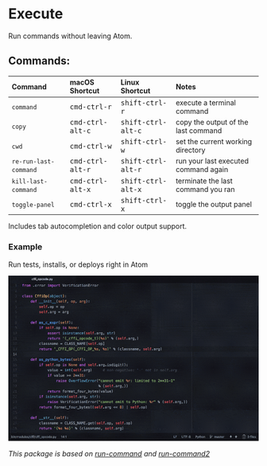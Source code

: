 # Execute

Run commands without leaving Atom.

## Commands:


| Command               | macOS Shortcut                  | Linux Shortcut                | Notes                                 |
|:----------------------|:--------------------------------|:------------------------------|:--------------------------------------|
| `command`             | <kbd>cmd-ctrl-r</kbd>           | <kbd>shift-ctrl-r</kbd>       | execute a terminal command            |
| `copy`                | <kbd>cmd-ctrl-alt-c</kbd>       | <kbd>shift-ctrl-alt-c</kbd>   | copy the output of the last command   |
| `cwd`                 | <kbd>cmd-ctrl-w</kbd>           | <kbd>shift-ctrl-w</kbd>       | set the current working directory     |
| `re-run-last-command` | <kbd>cmd-ctrl-alt-r</kbd>       | <kbd>shift-ctrl-alt-r</kbd>   | run your last executed command again  |
| `kill-last-command`   | <kbd>cmd-ctrl-alt-x</kbd>       | <kbd>shift-ctrl-alt-x</kbd>   | terminate the last command you ran    |
| `toggle-panel`        | <kbd>cmd-ctrl-x</kbd>           | <kbd>shift-ctrl-x</kbd>       | toggle the output panel               |


Includes tab autocompletion and color output support. 


### Example

Run tests, installs, or deploys right in Atom

![](screenshots/deploy.gif)


_This package is based on [run-command](https://atom.io/packages/run-command) and [run-command2](https://atom.io/packages/run-command2)_
